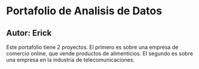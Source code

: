 # Portafolio de Analisis de Datos
## Autor: Erick

Este portafolio tiene 2 proyectos. El primero es sobre una empresa de comercio online, que vende productos de alimenticios. El segundo es sobre una empresa en la industria de telecomunicaciones.
